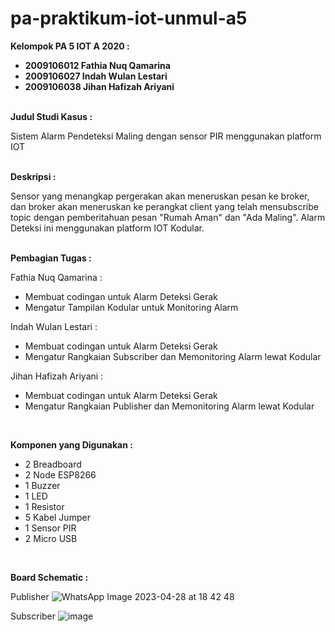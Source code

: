 # pa-praktikum-iot-unmul-a5

<b> Kelompok PA 5 IOT A 2020 : </b>
<br>
- <b> 2009106012 Fathia Nuq Qamarina </b>
- <b> 2009106027 Indah Wulan Lestari </b>
- <b> 2009106038 Jihan Hafizah Ariyani </b>

<br>
<b> Judul Studi Kasus : </b>

Sistem Alarm Pendeteksi Maling dengan sensor PIR menggunakan platform IOT

<br>
<b> Deskripsi : </b>

Sensor yang menangkap pergerakan akan meneruskan pesan ke broker, dan broker akan meneruskan ke perangkat client yang telah mensubscribe topic dengan pemberitahuan pesan "Rumah Aman" dan "Ada Maling". Alarm Deteksi ini menggunakan platform IOT Kodular.

<br>
<b> Pembagian Tugas : </b>

Fathia Nuq Qamarina :
- Membuat codingan untuk Alarm Deteksi Gerak
- Mengatur Tampilan Kodular untuk Monitoring Alarm

Indah Wulan Lestari :
- Membuat codingan untuk Alarm Deteksi Gerak
- Mengatur Rangkaian Subscriber dan Memonitoring Alarm lewat Kodular

Jihan Hafizah Ariyani :
- Membuat codingan untuk Alarm Deteksi Gerak
- Mengatur Rangkaian Publisher dan Memonitoring Alarm lewat Kodular
</br>

<b> Komponen yang Digunakan : </b>

- 2 Breadboard
- 2 Node ESP8266
- 1 Buzzer
- 1 LED
- 1 Resistor
- 5 Kabel Jumper
- 1 Sensor PIR
- 2 Micro USB
</br>

<b> Board Schematic : </b>

Publisher
![WhatsApp Image 2023-04-28 at 18 42 48](https://user-images.githubusercontent.com/102265910/236888063-f8e59fa3-e4bd-4899-a055-050107118ca4.jpeg)

Subscriber
![image](https://github.com/Jihanjha63/pa-praktikum-iot-unmul-a5/assets/102265910/d6a5aded-3a13-4df7-9282-b4c837825b65)
